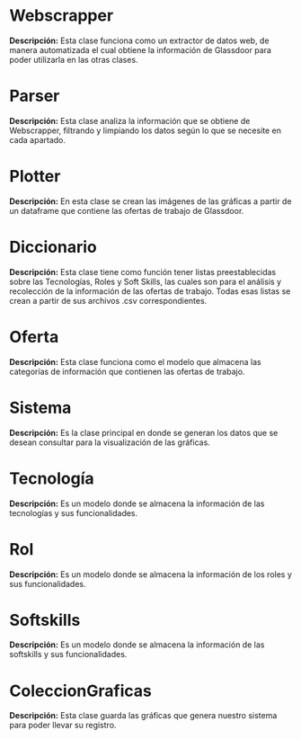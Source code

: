 # Webscrapper
**Descripción:** Esta clase funciona como un extractor de datos web, de manera automatizada el cual obtiene la información de Glassdoor para poder utilizarla en las otras clases.

# Parser
**Descripción:** Esta clase analiza la información que se obtiene de Webscrapper, filtrando y limpiando los datos según lo que se necesite en cada apartado.

# Plotter
**Descripción:** En esta clase se crean las imágenes de las gráficas a partir de un dataframe que contiene las ofertas de trabajo de Glassdoor.

# Diccionario
**Descripción:** Esta clase tiene como función tener listas preestablecidas sobre las Tecnologías, Roles y Soft Skills, las cuales son para el análisis y recolección de la información de las ofertas de trabajo. Todas esas listas se crean a partir de sus archivos .csv correspondientes.

# Oferta
**Descripción:** Esta clase funciona como el modelo que almacena las categorías de información que contienen las ofertas de trabajo.

# Sistema
**Descripción:** Es la clase principal en donde se generan los datos que se desean consultar para la visualización de las gráficas.

# Tecnología
**Descripción:** Es un modelo donde se almacena la información de las tecnologías y sus funcionalidades.

# Rol 
**Descripción:** Es un modelo donde se almacena la información de los roles y sus funcionalidades.

# Softskills
**Descripción:** Es un modelo donde se almacena la información de las softskills y sus funcionalidades.

# ColeccionGraficas
**Descripción:** Esta clase guarda las gráficas que genera nuestro sistema para poder llevar su registro.

